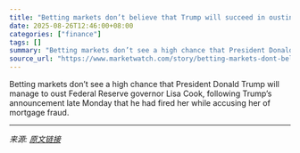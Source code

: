 ```yaml
---
title: "Betting markets don’t believe that Trump will succeed in ousting Fed’s Lisa Cook"
date: 2025-08-26T12:46:00+08:00
categories: ["finance"]
tags: []
summary: "Betting markets don’t see a high chance that President Donald Trump will manage to oust Federal Reserve governor Lisa Cook, following Trump’s announcement late Monday that he had fired her while accus"
source_url: "https://www.marketwatch.com/story/betting-markets-dont-believe-that-trump-will-succeed-in-ousting-feds-lisa-cook-93a34191?mod=mw_rss_topstories"
---
```


Betting markets don’t see a high chance that President Donald Trump will manage to oust Federal Reserve governor Lisa Cook, following Trump’s announcement late Monday that he had fired her while accusing her of mortgage fraud.

---

*来源: [原文链接](https://www.marketwatch.com/story/betting-markets-dont-believe-that-trump-will-succeed-in-ousting-feds-lisa-cook-93a34191?mod=mw_rss_topstories)*
